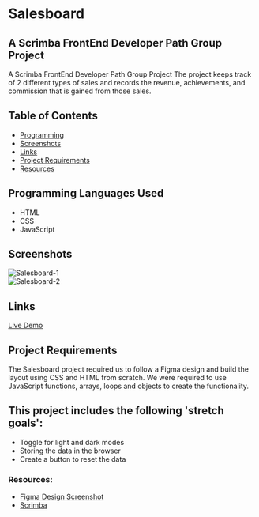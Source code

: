 # Salesboard
## A Scrimba FrontEnd Developer Path Group Project
A Scrimba FrontEnd Developer Path Group Project
The project keeps track of 2 different types of sales and
records the revenue, achievements, and commission that is
gained from those sales.

## Table of Contents
- [Programming](#programming-languages-used)
- [Screenshots](#screenshots)
- [Links](#links)
- [Project Requirements](#project-requirements)
- [Resources](#resources)

## Programming Languages Used
  - HTML
  - CSS
  - JavaScript

## Screenshots
![Salesboard-1](https://user-images.githubusercontent.com/91621041/223522066-8b18fd32-34f0-4523-a1e7-44ccf0bd7930.png)  
![Salesboard-2](https://user-images.githubusercontent.com/91621041/223522104-e0e49729-3da7-4201-804d-3a8515103ab7.png)

## Links
 [Live Demo]( https://)

## Project Requirements
The Salesboard project required us to follow a Figma design
and build the layout using CSS and HTML from scratch.
We were required to use JavaScript functions, arrays, loops
and objects to create the functionality.

## This project includes the following 'stretch goals':
  - Toggle for light and dark modes
  - Storing the data in the browser
  - Create a button to reset the data

### Resources:
  - [Figma Design Screenshot](https://www.figma.com/file/7sKjOMc3s9LQ2rAnnSbI4V/Salesboard?node-id=0%3A1&t=YZrlLoyluImrFuCw-0)
  - [Scrimba](https://scrimba.com/)
